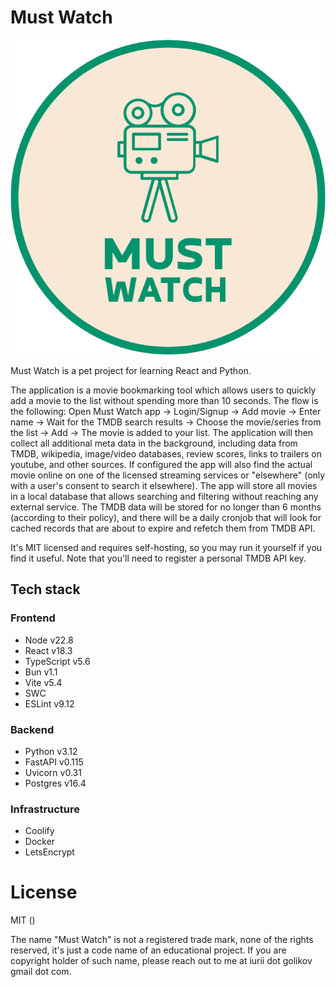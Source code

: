 # Must Watch

![Must Watch](./src/assets/logo-no-bg.png)

Must Watch is a pet project for learning React and Python.

The application is a movie bookmarking tool which allows users to quickly add a movie to the list without spending more than 10 seconds. The flow is the following: Open Must Watch app -> Login/Signup -> Add movie -> Enter name -> Wait for the TMDB search results -> Choose the movie/series from the list -> Add -> The movie is added to your list. The application will then collect all additional meta data in the background, including data from TMDB, wikipedia, image/video databases, review scores, links to trailers on youtube, and other sources. If configured the app will also find the actual movie online on one of the licensed streaming services or "elsewhere" (only with a user's consent to search it elsewhere). The app will store all movies in a local database that allows searching and filtering without reaching any external service. The TMDB data will be stored for no longer than 6 months (according to their policy), and there will be a daily cronjob that will look for cached records that are about to expire and refetch them from TMDB API.

It's MIT licensed and requires self-hosting, so you may run it yourself if you find it useful. Note that you'll need to register a personal TMDB API key.

## Tech stack

### Frontend

- Node v22.8
- React v18.3
- TypeScript v5.6
- Bun v1.1
- Vite v5.4
- SWC
- ESLint v9.12

### Backend

- Python v3.12
- FastAPI v0.115
- Uvicorn v0.31
- Postgres v16.4

### Infrastructure

- Coolify
- Docker
- LetsEncrypt

# License

MIT ()

The name "Must Watch" is not a registered trade mark, none of the rights reserved, it's just a code name of an educational project. If you are copyright holder of such name, please reach out to me at iurii dot golikov gmail dot com.
